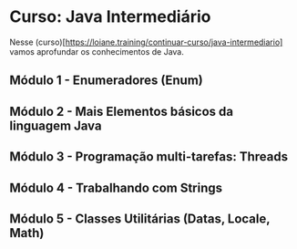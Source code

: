# Curso: Java Intermediário

Nesse (curso)[https://loiane.training/continuar-curso/java-intermediario] vamos aprofundar os conhecimentos de Java.

## Módulo 1 - Enumeradores (Enum)

## Módulo 2 - Mais Elementos básicos da linguagem Java

## Módulo 3 - Programação multi-tarefas: Threads

## Módulo 4 - Trabalhando com Strings 

## Módulo 5 - Classes Utilitárias (Datas, Locale, Math)